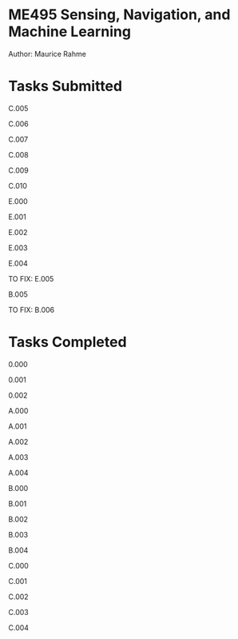 # ME495 Sensing, Navigation, and Machine Learning
Author: Maurice Rahme

# Tasks Submitted
<!-- TODO: general cleanup of rigid2d.cpp/hpp and diff_drive.cpp/hpp (constructor calls) -->
<!-- TODO: cleanup namespace -->

C.005

C.006

C.007

C.008

C.009

C.010

E.000

E.001

E.002

E.003

E.004

TO FIX: E.005

B.005

TO FIX: B.006

# Tasks Completed

0.000

0.001

0.002

A.000

A.001

A.002

A.003

A.004

B.000

B.001

B.002

B.003

B.004

C.000

C.001

C.002

C.003

C.004
